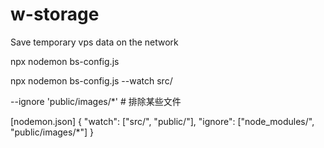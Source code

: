 # w-storage
Save temporary vps data on the network

npx nodemon bs-config.js

npx nodemon bs-config.js --watch src/

--ignore 'public/images/*' # 排除某些文件

[nodemon.json]
{
  "watch": ["src/", "public/"],
  "ignore": ["node_modules/", "public/images/*"]
}


